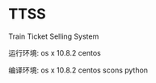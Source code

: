 TTSS
====
Train Ticket Selling System

运行环境:
os x 10.8.2
centos

编译环境:
os x 10.8.2
centos
scons
python
